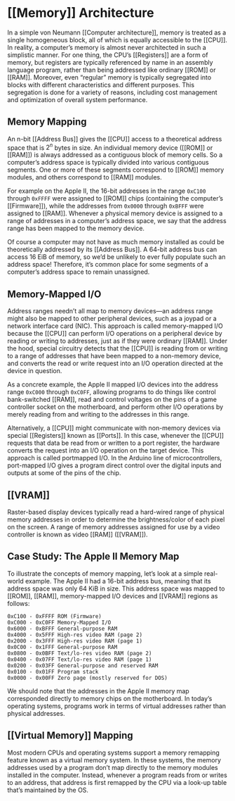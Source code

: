 # [[Memory]] Architecture

In a simple von Neumann [[Computer architecture]], memory is treated as a single
homogeneous block, all of which is equally accessible to the [[CPU]]. In reality,
a computer’s memory is almost never architected in such a simplistic manner.
For one thing, the CPU’s [[Registers]] are a form of memory, but registers
are typically referenced by name in an assembly language program, rather
than being addressed like ordinary [[ROM]] or [[RAM]]. Moreover, even “regular”
memory is typically segregated into blocks with different characteristics and
different purposes. This segregation is done for a variety of reasons, including
cost management and optimization of overall system performance.

## Memory Mapping

An n-bit [[Address Bus]] gives the [[CPU]] access to a theoretical address space that is $2^n$ bytes in size. An individual memory device ([[ROM]] or [[RAM]]) is always
addressed as a contiguous block of memory cells. So a computer’s address
space is typically divided into various contiguous segments. One or more of
these segments correspond to [[ROM]] memory modules, and others correspond
to [[RAM]] modules.

For example on the Apple II, the 16-bit addresses in the
range `0xC100` through `0xFFFF` were assigned to [[ROM]] chips (containing the
computer’s [[Firmware]]), while the addresses from `0x0000` through `0xBFFF` were
assigned to [[RAM]]. Whenever a physical memory device is assigned to a range
of addresses in a computer’s address space, we say that the address range has
been mapped to the memory device.

Of course a computer may not have as much memory installed as could
be theoretically addressed by its [[Address Bus]]. A 64-bit address bus can access
16 EiB of memory, so we’d be unlikely to ever fully populate such an
address space! Therefore, it’s common place for some segments of a computer’s address space to remain unassigned.

## Memory-Mapped I/O

Address ranges needn’t all map to memory devices—an address range might
also be mapped to other peripheral devices, such as a joypad or a network interface card (NIC). This approach is called memory-mapped I/O because the [[CPU]]
can perform I/O operations on a peripheral device by reading or writing to addresses, just as if they were ordinary [[RAM]]. Under the hood, special circuitry
detects that the [[CPU]] is reading from or writing to a range of addresses that
have been mapped to a non-memory device, and converts the read or write
request into an I/O operation directed at the device in question.

As a concrete example, the Apple II mapped I/O devices into the address range `0xC000` through `0xC0FF`, allowing programs to do things like control bank-switched
[[RAM]], read and control voltages on the pins of a game controller socket on the
motherboard, and perform other I/O operations by merely reading from and
writing to the addresses in this range.

Alternatively, a [[CPU]] might communicate with non-memory devices via special [[Registers]] known as [[Ports]]. In this case, whenever the [[CPU]] requests that data be read from or written to a port register, the hardware converts the request into an I/O operation on the target device. This approach is called portmapped I/O. In the Arduino line of microcontrollers, port-mapped I/O gives a program direct control over the digital inputs and outputs at some of the pins of the chip.

## [[VRAM]]
Raster-based display devices typically read a hard-wired range of physical
memory addresses in order to determine the brightness/color of each pixel on
the screen. A range of memory addresses assigned for use by a video controller is known as video [[RAM]] ([[VRAM]]). 
## Case Study: The Apple II Memory Map
To illustrate the concepts of memory mapping, let’s look at a simple real-world
example. The Apple II had a 16-bit address bus, meaning that its address
space was only 64 KiB in size. This address space was mapped to [[ROM]], [[RAM]],
memory-mapped I/O devices and [[VRAM]] regions as follows:

```
0xC100 - 0xFFFF ROM (Firmware)
0xC000 - 0xC0FF Memory-Mapped I/O
0x6000 - 0xBFFF General-purpose RAM
0x4000 - 0x5FFF High-res video RAM (page 2)
0x2000 - 0x3FFF High-res video RAM (page 1)
0x0C00 - 0x1FFF General-purpose RAM
0x0800 - 0x0BFF Text/lo-res video RAM (page 2)
0x0400 - 0x07FF Text/lo-res video RAM (page 1)
0x0200 - 0x03FF General-purpose and reserved RAM
0x0100 - 0x01FF Program stack
0x0000 - 0x00FF Zero page (mostly reserved for DOS)
```

We should note that the addresses in the Apple II memory map corresponded
directly to memory chips on the motherboard. In today’s operating systems,
programs work in terms of virtual addresses rather than physical addresses.

## [[Virtual Memory]] Mapping
Most modern CPUs and operating systems support a memory remapping feature
known as a virtual memory system. In these systems, the memory addresses
used by a program don’t map directly to the memory modules installed in the
computer. Instead, whenever a program reads from or writes to an address,
that address is first remapped by the CPU via a look-up table that’s maintained
by the OS.